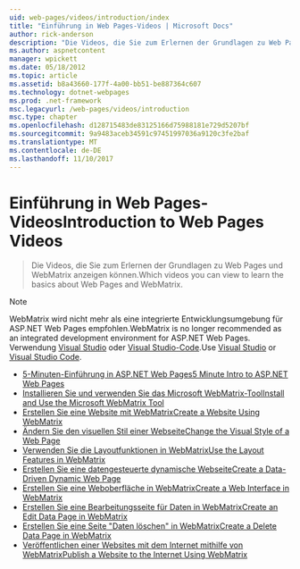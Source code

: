 ```yaml
---
uid: web-pages/videos/introduction/index
title: "Einführung in Web Pages-Videos | Microsoft Docs"
author: rick-anderson
description: "Die Videos, die Sie zum Erlernen der Grundlagen zu Web Pages und WebMatrix anzeigen können."
ms.author: aspnetcontent
manager: wpickett
ms.date: 05/18/2012
ms.topic: article
ms.assetid: b8a43660-177f-4a00-bb51-be887364c607
ms.technology: dotnet-webpages
ms.prod: .net-framework
msc.legacyurl: /web-pages/videos/introduction
msc.type: chapter
ms.openlocfilehash: d128715483de83125166d75988181e729d5207bf
ms.sourcegitcommit: 9a9483aceb34591c97451997036a9120c3fe2baf
ms.translationtype: MT
ms.contentlocale: de-DE
ms.lasthandoff: 11/10/2017
---
```

<a name="introduction-to-web-pages-videos"></a><span data-ttu-id="90cbe-103">Einführung in Web Pages-Videos</span><span class="sxs-lookup"><span data-stu-id="90cbe-103">Introduction to Web Pages Videos</span></span>
====================
> <span data-ttu-id="90cbe-104">Die Videos, die Sie zum Erlernen der Grundlagen zu Web Pages und WebMatrix anzeigen können.</span><span class="sxs-lookup"><span data-stu-id="90cbe-104">Which videos you can view to learn the basics about Web Pages and WebMatrix.</span></span>

> [!NOTE] 
> <span data-ttu-id="90cbe-105">WebMatrix wird nicht mehr als eine integrierte Entwicklungsumgebung für ASP.NET Web Pages empfohlen.</span><span class="sxs-lookup"><span data-stu-id="90cbe-105">WebMatrix is no longer recommended as an integrated development environment for ASP.NET Web Pages.</span></span> <span data-ttu-id="90cbe-106">Verwendung [Visual Studio](xref:aspnet/web-pages/overview/getting-started/program-asp-net-web-pages-in-visual-studio) oder [Visual Studio-Code](https://code.visualstudio.com/).</span><span class="sxs-lookup"><span data-stu-id="90cbe-106">Use [Visual Studio](xref:aspnet/web-pages/overview/getting-started/program-asp-net-web-pages-in-visual-studio) or [Visual Studio Code](https://code.visualstudio.com/).</span></span>


- [<span data-ttu-id="90cbe-107">5-Minuten-Einführung in ASP.NET Web Pages</span><span class="sxs-lookup"><span data-stu-id="90cbe-107">5 Minute Intro to ASP.NET Web Pages</span></span>](5-minute-introduction-to-aspnet-web-pages.md)
- [<span data-ttu-id="90cbe-108">Installieren Sie und verwenden Sie das Microsoft WebMatrix-Tool</span><span class="sxs-lookup"><span data-stu-id="90cbe-108">Install and Use the Microsoft WebMatrix Tool</span></span>](install-and-use-the-microsoft-webmatrix-tool.md)
- [<span data-ttu-id="90cbe-109">Erstellen Sie eine Website mit WebMatrix</span><span class="sxs-lookup"><span data-stu-id="90cbe-109">Create a Website Using WebMatrix</span></span>](create-a-website-using-webmatrix.md)
- [<span data-ttu-id="90cbe-110">Ändern Sie den visuellen Stil einer Webseite</span><span class="sxs-lookup"><span data-stu-id="90cbe-110">Change the Visual Style of a Web Page</span></span>](change-the-visual-style-of-a-web-page.md)
- [<span data-ttu-id="90cbe-111">Verwenden Sie die Layoutfunktionen in WebMatrix</span><span class="sxs-lookup"><span data-stu-id="90cbe-111">Use the Layout Features in WebMatrix</span></span>](use-the-layout-features-in-webmatrix.md)
- [<span data-ttu-id="90cbe-112">Erstellen Sie eine datengesteuerte dynamische Webseite</span><span class="sxs-lookup"><span data-stu-id="90cbe-112">Create a Data-Driven Dynamic Web Page</span></span>](create-a-data-driven-dynamic-web-page.md)
- [<span data-ttu-id="90cbe-113">Erstellen Sie eine Weboberfläche in WebMatrix</span><span class="sxs-lookup"><span data-stu-id="90cbe-113">Create a Web Interface in WebMatrix</span></span>](create-a-web-interface-in-webmatrix.md)
- [<span data-ttu-id="90cbe-114">Erstellen Sie eine Bearbeitungsseite für Daten in WebMatrix</span><span class="sxs-lookup"><span data-stu-id="90cbe-114">Create an Edit Data Page in WebMatrix</span></span>](create-an-edit-data-page-in-webmatrix.md)
- [<span data-ttu-id="90cbe-115">Erstellen Sie eine Seite "Daten löschen" in WebMatrix</span><span class="sxs-lookup"><span data-stu-id="90cbe-115">Create a Delete Data Page in WebMatrix</span></span>](create-a-delete-data-page-in-webmatrix.md)
- [<span data-ttu-id="90cbe-116">Veröffentlichen einer Websites mit dem Internet mithilfe von WebMatrix</span><span class="sxs-lookup"><span data-stu-id="90cbe-116">Publish a Website to the Internet Using WebMatrix</span></span>](publish-a-website-to-the-internet-using-webmatrix.md)
